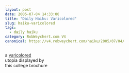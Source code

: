 ```yaml
---
layout: post
date: 2005-07-04 14:33:00
title: "Daily Haiku: Varicolored"
slug: haiku-varicolored
tags:
  - daily haiku
category: RobWeychert.com V4
canonical: https://v4.robweychert.com/haiku/2005/07/04/
---
```


a [varicolored](http://dictionary.reference.com/wordoftheday/archive/2005/07/04.html)  
utopia displayed by  
this college brochure